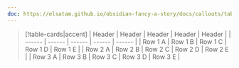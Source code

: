 ```yaml
---
doc: https://elsatam.github.io/obsidian-fancy-a-story/docs/callouts/table-cards.html
---
```


> [!table-cards|accent]
> | Header | Header | Header | Header | Header |
> | ------ | ------ | ------ | ------ | ------ |
> | Row 1 A | Row 1 B | Row 1 C | Row 1 D | Row 1 E |
> | Row 2 A | Row 2 B | Row 2 C | Row 2 D | Row 2 E |
> | Row 3 A | Row 3 B | Row 3 C | Row 3 D | Row 3 E |
